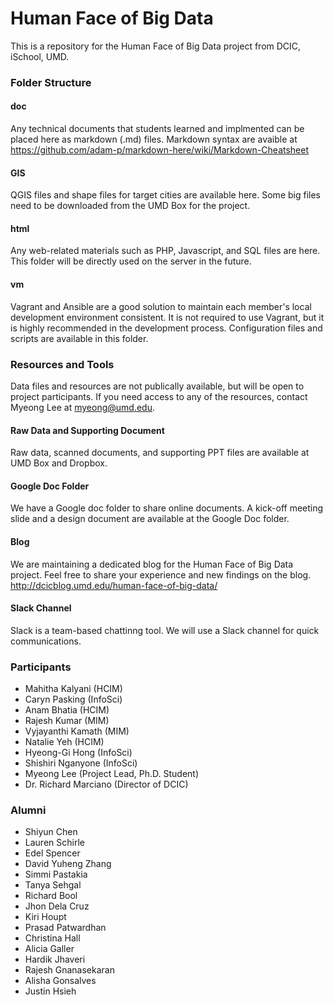 Human Face of Big Data
=======
This is a repository for the Human Face of Big Data project from DCIC, iSchool, UMD.


### Folder Structure

#### doc
Any technical documents that students learned and implmented can be placed here as markdown (.md) files. Markdown syntax are avaible at https://github.com/adam-p/markdown-here/wiki/Markdown-Cheatsheet

#### GIS
QGIS files and shape files for target cities are available here. Some big files need to be downloaded from the UMD Box for the project. 

#### html
Any web-related materials such as PHP, Javascript, and SQL files are here. This folder will be directly used on the server in the future.

#### vm
Vagrant and Ansible are a good solution to maintain each member's local development environment consistent. It is not required to use Vagrant, but it is highly recommended in the development process. Configuration files and scripts are available in this folder.


### Resources and Tools
Data files and resources are not publically available, but will be open to project participants. If you need access to any of the resources, contact Myeong Lee at myeong@umd.edu.

#### Raw Data and Supporting Document
Raw data, scanned documents, and supporting PPT files are available at UMD Box and Dropbox. 

#### Google Doc Folder
We have a Google doc folder to share online documents. A kick-off meeting slide and a design document are available at the Google Doc folder.

#### Blog
We are maintaining a dedicated blog for the Human Face of Big Data project. Feel free to share your experience and new findings on the blog.
http://dcicblog.umd.edu/human-face-of-big-data/

#### Slack Channel
Slack is a team-based chattinng tool. We will use a Slack channel for quick communications. 


### Participants
- Mahitha Kalyani (HCIM)
- Caryn Pasking (InfoSci)
- Anam Bhatia (HCIM)
- Rajesh Kumar (MIM)
- Vyjayanthi Kamath (MIM)
- Natalie Yeh (HCIM)
- Hyeong-Gi Hong (InfoSci)
- Shishiri Nganyone (InfoSci)
- Myeong Lee (Project Lead, Ph.D. Student)
- Dr. Richard Marciano (Director of DCIC)


### Alumni
- Shiyun Chen 
- Lauren Schirle 
- Edel Spencer 
- David Yuheng Zhang 
- Simmi Pastakia 
- Tanya Sehgal 
- Richard Bool 
- Jhon Dela Cruz 
- Kiri Houpt 
- Prasad Patwardhan 
- Christina Hall 
- Alicia Galler 
- Hardik Jhaveri 
- Rajesh Gnanasekaran 
- Alisha Gonsalves 
- Justin Hsieh 